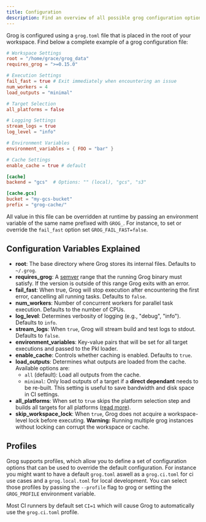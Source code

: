 ```yaml
---
title: Configuration
description: Find an overview of all possible grog configuration options.
---
```


Grog is configured using a `grog.toml` file that is placed in the root of your workspace.
Find below a complete example of a grog configuration file:

```toml
# Workspace Settings
root = "/home/grace/grog_data"
requires_grog = ">=0.15.0"

# Execution Settings
fail_fast = true # Exit immediately when encountering an issue
num_workers = 4
load_outputs = "minimal"

# Target Selection
all_platforms = false

# Logging Settings
stream_logs = true
log_level = "info"

# Environment Variables
environment_variables = { FOO = "bar" }

# Cache Settings
enable_cache = true # default

[cache]
backend = "gcs"  # Options: "" (local), "gcs", "s3"

[cache.gcs]
bucket = "my-gcs-bucket"
prefix = "grog-cache/"
```

All value in this file can be overridden at runtime by passing an environment variable of the same name prefixed with `GROG_`.
For instance, to set or override the `fail_fast` option set `GROG_FAIL_FAST=false`.

## Configuration Variables Explained

- **root**: The base directory where Grog stores its internal files. Defaults to `~/.grog`.
- **requires_grog**: A [semver](https://semver.org/) range that the running
  Grog binary must satisfy. If the version is outside of this range Grog exits with
  an error.
- **fail_fast**: When true, Grog will stop execution after encountering the first error, cancelling all running tasks. Defaults to `false`.
- **num_workers**: Number of concurrent workers for parallel task execution. Defaults to the number of CPUs.
- **log_level**: Determines verbosity of logging (e.g., "debug", "info"). Defaults to `info`.
- **stream_logs**: When `true`, Grog will stream build and test logs to stdout. Defaults to `false`.
- **environment_variables**: Key-value pairs that will be set for all target executions and passed to the Pkl loader.
- **enable_cache**: Controls whether caching is enabled. Defaults to `true`.
- **load_outputs**: Determines what outputs are loaded from the cache. Available options are:
  - `all` (default): Load all outputs from the cache.
  - `minimal`: Only load outputs of a target if a **direct dependant** needs to be re-built. This setting is useful to save bandwidth and disk space in CI settings.
- **all_platforms**: When set to `true` skips the platform selection step and builds all targets for all platforms ([read more](/topics/querying)).
- **skip_workspace_lock**: When `true`, Grog does not acquire a workspace-level lock before executing. **Warning:** Running multiple grog instances without locking can corrupt the workspace or cache.

## Profiles

Grog supports profiles, which allow you to define a set of configuration options that can be used to override the default configuration.
For instance you might want to have a default `grog.toml` aswell as a `grog.ci.toml` for ci use cases and a `grog.local.toml` for local development.
You can select those profiles by passing the `--profile` flag to grog or setting the `GROG_PROFILE` environment variable.

Most CI runners by default set `CI=1` which will cause Grog to automatically use the `grog.ci.toml` profile.
